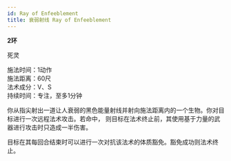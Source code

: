 ```yaml
---
id: Ray of Enfeeblement
title: 衰弱射线 Ray of Enfeeblement
---
```


**2环**

死灵

施法时间：1动作  
施法距离：60尺  
法术成分：V、S  
持续时间：专注，至多1分钟  


你从指尖射出一道让人衰弱的黑色能量射线并射向施法距离内的一个生物。你对目标进行一次远程法术攻击。若命中，
则目标在法术终止前，其使用基于力量的武器进行攻击时只造成一半伤害。


目标在其每回合结束时可以进行一次对抗该法术的体质豁免。豁免成功则法术终止。
